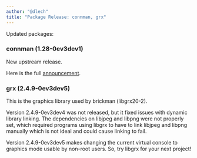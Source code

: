 ```yaml
---
author: "@dlech"
title: "Package Release: connman, grx"
---
```


Updated packages:

### connman (1.28-0ev3dev1)

New upstream release.

Here is the full [announcement](https://01.org/connman/blogs/pflykt/2015/connman-1.28).


### grx (2.4.9-0ev3dev5)

This is the graphics library used by brickman (libgrx20-2).

Version 2.4.9-0ev3dev4 was not released, but it fixed issues with dynamic
library linking. The dependencies on libjpeg and libpng were not properly set,
which required programs using libgrx to have to link libjpeg and libpng manually
which is not ideal and could cause linking to fail.

Version 2.4.9-0ev3dev5 makes changing the current virtual console to graphics
mode usable by non-root users. So, try libgrx for your next project!